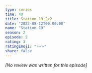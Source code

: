 ```yaml
---
type: series
time: 40
title: Station 19 2x2
date: "2022-08-12T00:00:00"
name: "Station 19"
season: 2
episode: 2
rating: 3
ratingEmoji: "⭐️⭐️⭐️"
share: false
---
```


*[No review was written for this episode]*